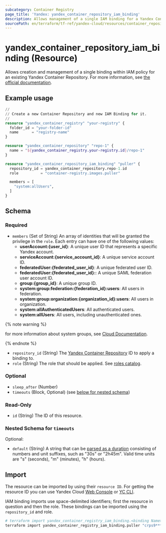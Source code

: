 ```yaml
---
subcategory: Container Registry
page_title: 'Yandex: yandex_container_repository_iam_binding'
description: Allows management of a single IAM binding for a Yandex Container Repository.
sourcePath: en/terraform/tf-ref/yandex-cloud/resources/container_repository_iam_binding.md
---
```


# yandex_container_repository_iam_binding (Resource)

Allows creation and management of a single binding within IAM policy for an existing Yandex Container Repository. For more information, see [the official documentation](https://yandex.cloud/docs/container-registry/concepts/repository).

## Example usage

```terraform
//
// Create a new Container Repository and new IAM Binding for it.
//
resource "yandex_container_registry" "your-registry" {
  folder_id = "your-folder-id"
  name      = "registry-name"
}

resource "yandex_container_repository" "repo-1" {
  name = "${yandex_container_registry.your-registry.id}/repo-1"
}

resource "yandex_container_repository_iam_binding" "puller" {
  repository_id = yandex_container_repository.repo-1.id
  role          = "container-registry.images.puller"

  members = [
    "system:allUsers",
  ]
}
```

<!-- schema generated by tfplugindocs -->
## Schema

### Required

- `members` (Set of String) An array of identities that will be granted the privilege in the `role`. Each entry can have one of the following values:
  * **userAccount:{user_id}**: A unique user ID that represents a specific Yandex account.
  * **serviceAccount:{service_account_id}**: A unique service account ID.
  * **federatedUser:{federated_user_id}**: A unique federated user ID.
  * **federatedUser:{federated_user_id}:**: A unique SAML federation user account ID.
  * **group:{group_id}**: A unique group ID.
  * **system:group:federation:{federation_id}:users**: All users in federation.
  * **system:group:organization:{organization_id}:users**: All users in organization.
  * **system:allAuthenticatedUsers**: All authenticated users.
  * **system:allUsers**: All users, including unauthenticated ones.

{% note warning %}

for more information about system groups, see [Cloud Documentation](https://yandex.cloud/docs/iam/concepts/access-control/system-group).

{% endnote %}

- `repository_id` (String) The [Yandex Container Repository](https://yandex.cloud/docs/container-registry/concepts/repository) ID to apply a binding to.
- `role` (String) The role that should be applied. See [roles catalog](https://yandex.cloud/docs/iam/roles-reference).

### Optional

- `sleep_after` (Number)
- `timeouts` (Block, Optional) (see [below for nested schema](#nestedblock--timeouts))

### Read-Only

- `id` (String) The ID of this resource.

<a id="nestedblock--timeouts"></a>
### Nested Schema for `timeouts`

Optional:

- `default` (String) A string that can be [parsed as a duration](https://pkg.go.dev/time#ParseDuration) consisting of numbers and unit suffixes, such as "30s" or "2h45m". Valid time units are "s" (seconds), "m" (minutes), "h" (hours).

## Import

The resource can be imported by using their `resource ID`. For getting the resource ID you can use Yandex Cloud [Web Console](https://console.yandex.cloud) or [YC CLI](https://yandex.cloud/docs/cli/quickstart).

IAM binding imports use space-delimited identifiers; first the resource in question and then the role. These bindings can be imported using the `repository_id` and role.

```bash
# terraform import yandex_container_registry_iam_binding.<binding Name> "<registry_id> <resource Role>"
terraform import yandex_container_registry_iam_binding.puller "crps9**********k9psn container-registry.images.puller"
```

